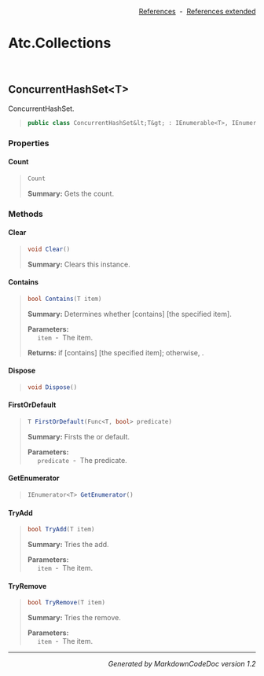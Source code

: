 <div style='text-align: right'>

[References](Index.md)&nbsp;&nbsp;-&nbsp;&nbsp;[References extended](IndexExtended.md)
</div>

# Atc.Collections

<br />

## ConcurrentHashSet&lt;T&gt;
ConcurrentHashSet.

>```csharp
>public class ConcurrentHashSet&lt;T&gt; : IEnumerable<T>, IEnumerable, IDisposable
>```

### Properties

#### Count
>```csharp
>Count
>```
><b>Summary:</b> Gets the count.
### Methods

#### Clear
>```csharp
>void Clear()
>```
><b>Summary:</b> Clears this instance.
#### Contains
>```csharp
>bool Contains(T item)
>```
><b>Summary:</b> Determines whether [contains] [the specified item].
>
><b>Parameters:</b><br>
>&nbsp;&nbsp;&nbsp;&nbsp;&nbsp;`item`&nbsp;&nbsp;-&nbsp;&nbsp;The item.<br />
>
><b>Returns:</b> <see langword="true" /> if [contains] [the specified item]; otherwise, <see langword="false" />.
#### Dispose
>```csharp
>void Dispose()
>```
#### FirstOrDefault
>```csharp
>T FirstOrDefault(Func<T, bool> predicate)
>```
><b>Summary:</b> Firsts the or default.
>
><b>Parameters:</b><br>
>&nbsp;&nbsp;&nbsp;&nbsp;&nbsp;`predicate`&nbsp;&nbsp;-&nbsp;&nbsp;The predicate.<br />
#### GetEnumerator
>```csharp
>IEnumerator<T> GetEnumerator()
>```
#### TryAdd
>```csharp
>bool TryAdd(T item)
>```
><b>Summary:</b> Tries the add.
>
><b>Parameters:</b><br>
>&nbsp;&nbsp;&nbsp;&nbsp;&nbsp;`item`&nbsp;&nbsp;-&nbsp;&nbsp;The item.<br />
#### TryRemove
>```csharp
>bool TryRemove(T item)
>```
><b>Summary:</b> Tries the remove.
>
><b>Parameters:</b><br>
>&nbsp;&nbsp;&nbsp;&nbsp;&nbsp;`item`&nbsp;&nbsp;-&nbsp;&nbsp;The item.<br />
<hr /><div style='text-align: right'><i>Generated by MarkdownCodeDoc version 1.2</i></div>

